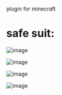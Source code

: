 plugin for minecraft

# safe suit:

![image](https://github.com/user-attachments/assets/c426e3e6-7246-4103-9961-5c33c4467fe8)

![image](https://github.com/user-attachments/assets/79a2c13a-a0cb-4066-81b9-4e406afaaa72)

![image](https://github.com/user-attachments/assets/d080f840-0472-4f5e-98ff-4881e7c5620c)

![image](https://github.com/user-attachments/assets/647665be-c86a-4588-9648-e251e7e57a91)
